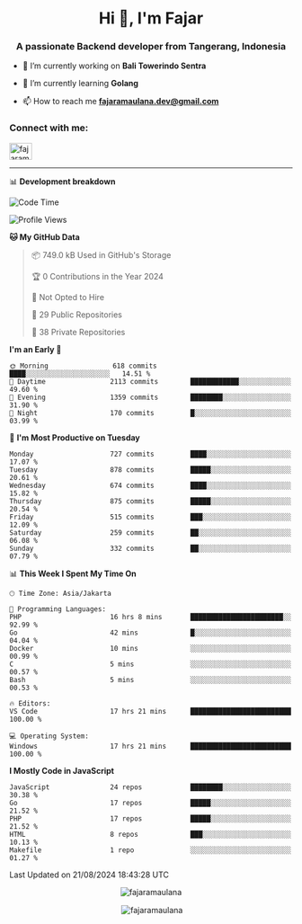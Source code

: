 <h1 align="center">Hi 👋, I'm Fajar</h1>
<h3 align="center">A passionate Backend developer from Tangerang, Indonesia</h3>

<!-- <p align="left"> <img src="https://komarev.com/ghpvc/?username=fajaramaulana&label=Profile%20views&color=0e75b6&style=flat" alt="fajaramaulana" /> </p> -->

- 🔭 I’m currently working on **Bali Towerindo Sentra**

- 🌱 I’m currently learning **Golang**

- 📫 How to reach me **fajaramaulana.dev@gmail.com**

<h3 align="left">Connect with me:</h3>
<p align="left">
<a href="https://linkedin.com/in/fajar-agus-maulana-73533a180/" target="blank"><img align="center" src="https://raw.githubusercontent.com/rahuldkjain/github-profile-readme-generator/master/src/images/icons/Social/linked-in-alt.svg" alt="fajaramaulana" height="30" width="40" /></a>
</p>

-------

📊 **Development breakdown**
<!--START_SECTION:waka-->
![Code Time](http://img.shields.io/badge/Code%20Time-2%2C203%20hrs%2055%20mins-blue)

![Profile Views](http://img.shields.io/badge/Profile%20Views-0-blue)

**🐱 My GitHub Data** 

> 📦 749.0 kB Used in GitHub's Storage 
 > 
> 🏆 0 Contributions in the Year 2024
 > 
> 🚫 Not Opted to Hire
 > 
> 📜 29 Public Repositories 
 > 
> 🔑 38 Private Repositories 
 > 
**I'm an Early 🐤** 

```text
🌞 Morning                618 commits         ████░░░░░░░░░░░░░░░░░░░░░   14.51 % 
🌆 Daytime                2113 commits        ████████████░░░░░░░░░░░░░   49.60 % 
🌃 Evening                1359 commits        ████████░░░░░░░░░░░░░░░░░   31.90 % 
🌙 Night                  170 commits         █░░░░░░░░░░░░░░░░░░░░░░░░   03.99 % 
```
📅 **I'm Most Productive on Tuesday** 

```text
Monday                   727 commits         ████░░░░░░░░░░░░░░░░░░░░░   17.07 % 
Tuesday                  878 commits         █████░░░░░░░░░░░░░░░░░░░░   20.61 % 
Wednesday                674 commits         ████░░░░░░░░░░░░░░░░░░░░░   15.82 % 
Thursday                 875 commits         █████░░░░░░░░░░░░░░░░░░░░   20.54 % 
Friday                   515 commits         ███░░░░░░░░░░░░░░░░░░░░░░   12.09 % 
Saturday                 259 commits         ██░░░░░░░░░░░░░░░░░░░░░░░   06.08 % 
Sunday                   332 commits         ██░░░░░░░░░░░░░░░░░░░░░░░   07.79 % 
```


📊 **This Week I Spent My Time On** 

```text
🕑︎ Time Zone: Asia/Jakarta

💬 Programming Languages: 
PHP                      16 hrs 8 mins       ███████████████████████░░   92.99 % 
Go                       42 mins             █░░░░░░░░░░░░░░░░░░░░░░░░   04.04 % 
Docker                   10 mins             ░░░░░░░░░░░░░░░░░░░░░░░░░   00.99 % 
C                        5 mins              ░░░░░░░░░░░░░░░░░░░░░░░░░   00.57 % 
Bash                     5 mins              ░░░░░░░░░░░░░░░░░░░░░░░░░   00.53 % 

🔥 Editors: 
VS Code                  17 hrs 21 mins      █████████████████████████   100.00 % 

💻 Operating System: 
Windows                  17 hrs 21 mins      █████████████████████████   100.00 % 
```

**I Mostly Code in JavaScript** 

```text
JavaScript               24 repos            ████████░░░░░░░░░░░░░░░░░   30.38 % 
Go                       17 repos            █████░░░░░░░░░░░░░░░░░░░░   21.52 % 
PHP                      17 repos            █████░░░░░░░░░░░░░░░░░░░░   21.52 % 
HTML                     8 repos             ███░░░░░░░░░░░░░░░░░░░░░░   10.13 % 
Makefile                 1 repo              ░░░░░░░░░░░░░░░░░░░░░░░░░   01.27 % 
```




 Last Updated on 21/08/2024 18:43:28 UTC
<!--END_SECTION:waka-->
<p align="center"><img align="center" src="https://github-readme-stats.vercel.app/api/top-langs?username=fajaramaulana&show_icons=true&locale=en&layout=compact" alt="fajaramaulana" /></p>

<p align="center">&nbsp;<img align="center" src="https://github-readme-stats.vercel.app/api?username=fajaramaulana&show_icons=true&locale=en" alt="fajaramaulana" /></p>
